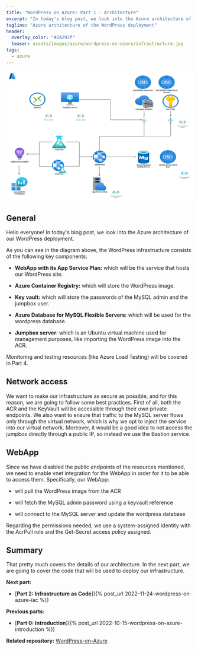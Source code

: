 ```yaml
---
title: "WordPress on Azure: Part 1 - Architecture"
excerpt: "In today's blog post, we look into the Azure architecture of our WordPress deployment."
tagline: "Azure architecture of the WordPress deployment"
header:
  overlay_color: "#24292f"
  teaser: assets/images/azure/wordpress-on-azure/infrastructure.jpg
tags:
  - azure
---
```


![infrastructure](/assets/images/azure/wordpress-on-azure/infrastructure.jpg)

## General

Hello everyone! In today's blog post, we look into the Azure architecture of our WordPress deployment.

As you can see in the diagram above, the WordPress infrastructure consists of the following key components:

- **WebApp with its App Service Plan:** which will be the service that hosts our WordPress site.

- **Azure Container Registry:** which will store the WordPress image.

- **Key vault:** which will store the passwords of the MySQL admin and the jumpbox user.

- **Azure Database for MySQL Flexible Servers:** which will be used for the wordpress database.

- **Jumpbox server**: which is an Ubuntu virtual machine used for management purposes, like importing the WordPress image into the ACR.
  
Monitoring and testing resources (like Azure Load Testing) will be covered in Part 4.

## Network access

We want to make our infrastructure as secure as possible, and for this reason, we are going to follow some best practices. First of all, both the ACR and the KeyVault will be accessible through their own private endpoints. We also want to ensure that traffic to the MySQL server flows only through the virtual network, which is why we opt to inject the service into our virtual network. Moreover, it would be a good idea to not access the jumpbox directly through a public IP, so instead we use the Bastion service.

## WebApp

Since we have disabled the public endpoints of the resources mentioned, we need to enable vnet integration for the WebApp in order for it to be able to access them. Specifically, our WebApp:

- will pull the WordPress image from the ACR

- will fetch the MySQL admin password using a keyvault reference

- will connect to the MySQL server and update the wordpress database

Regarding the permissions needed, we use a system-assigned identity with the AcrPull role and the Get-Secret access policy assigned.

## Summary

That pretty much covers the details of our architecture. In the next part, we are going to cover the code that will be used to deploy our infrastructure.

**Next part:**

- [**Part 2: Infrastructure as Code**]({% post_url 2022-11-24-wordpress-on-azure-iac %})

**Previous parts:**

- [**Part 0: Introduction**]({% post_url 2022-10-15-wordpress-on-azure-introduction %})

**Related repository:** [WordPress-on-Azure](https://github.com/christosgalano/WordPress-on-Azure)
